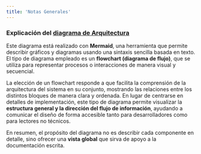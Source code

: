 ```yaml
---
title: 'Notas Generales'
---
```


### Explicación del [diagrama de Arquitectura](/overview/arquitectura/#:~:text=flowchart)

Este diagrama está realizado con **Mermaid**, una herramienta que permite describir gráficos y diagramas usando una sintaxis sencilla basada en texto.  
El tipo de diagrama empleado es un **flowchart (diagrama de flujo)**, que se utiliza para representar procesos o interacciones de manera visual y secuencial.  

La elección de un flowchart responde a que facilita la comprensión de la arquitectura del sistema en su conjunto, mostrando las relaciones entre los distintos bloques de manera clara y ordenada. En lugar de centrarse en detalles de implementación, este tipo de diagrama permite visualizar la **estructura general y la dirección del flujo de información**, ayudando a comunicar el diseño de forma accesible tanto para desarrolladores como para lectores no técnicos.  

En resumen, el propósito del diagrama no es describir cada componente en detalle, sino ofrecer una **vista global** que sirva de apoyo a la documentación escrita.
